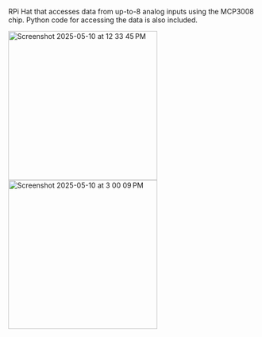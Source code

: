 RPi Hat that accesses data from up-to-8 analog inputs using the MCP3008 chip. Python code for accessing the data is also included.

<img width="300" alt="Screenshot 2025-05-10 at 12 33 45 PM" src="https://github.com/user-attachments/assets/138e454e-2dea-46d0-9f25-602a4a2cae7f" />
<img width="300" alt="Screenshot 2025-05-10 at 3 00 09 PM" src="https://github.com/user-attachments/assets/5d4cae71-3691-4d54-b846-189808db24e6" />
